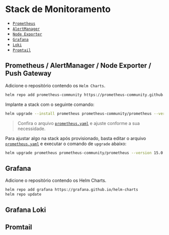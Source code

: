 # Stack de Monitoramento

- [`Prometheus`](https://prometheus.io/)
- [`AlertManager`](https://prometheus.io/docs/alerting/latest/alertmanager/)
- [`Node Exporter`](https://github.com/prometheus/node_exporter)
- [`Grafana`](https://grafana.com/oss/grafana/)
- [`Loki`](https://grafana.com/oss/loki/)
- [`Promtail`](https://grafana.com/docs/loki/latest/clients/promtail/)

## Prometheus / AlertManager / Node Exporter / Push Gateway

Adicione o repositório contendo os `Helm Charts`.
```bash
helm repo add prometheus-community https://prometheus-community.github.io/helm-charts
```

Implante a stack com o seguinte comando:
```bash
helm upgrade --install prometheus prometheus-community/prometheus --version 15.0.1 --namespace monitoring --values prometheus/prometheus.yaml
```
> Confira o arquivo [`prometheus.yaml`](./prometheus/prometheus.yaml) e ajuste conforme a sua necessidade.

Para ajustar algo na stack após provisionado, basta editar o arquivo [`prometheus.yaml`](./prometheus/prometheus.yaml) e executar o comando de `upgrade` abaixo:
```bash
helm upgrade prometheus prometheus-community/prometheus --version 15.0.1 --namespace monitoring --values prometheus/prometheus.yaml
```

## Grafana

Adicione o repositório contendo os Helm Charts.
```bash
helm repo add grafana https://grafana.github.io/helm-charts
helm repo update
```

## Grafana Loki

## Promtail